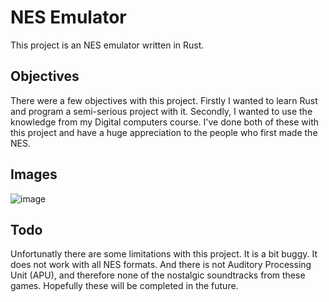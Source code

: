 # NES Emulator
This project is an NES emulator written in Rust.

## Objectives
There were a few objectives with this project. Firstly I wanted to learn Rust and program a semi-serious project with it. Secondly, I wanted to use the knowledge from my Digital computers course. I've done both of these with this project and have a huge appreciation to the people who first made the NES.

## Images
![image](https://github.com/joshleveck/nes-emulator/assets/63944775/99b9a798-27a6-4ec6-ace4-cb3c499d0844)

## Todo
Unfortunatly there are some limitations with this project. It is a bit buggy. It does not work with all NES formats. And there is not Auditory Processing Unit (APU), and therefore none of the nostalgic soundtracks from these games. Hopefully these will be completed in the future.
